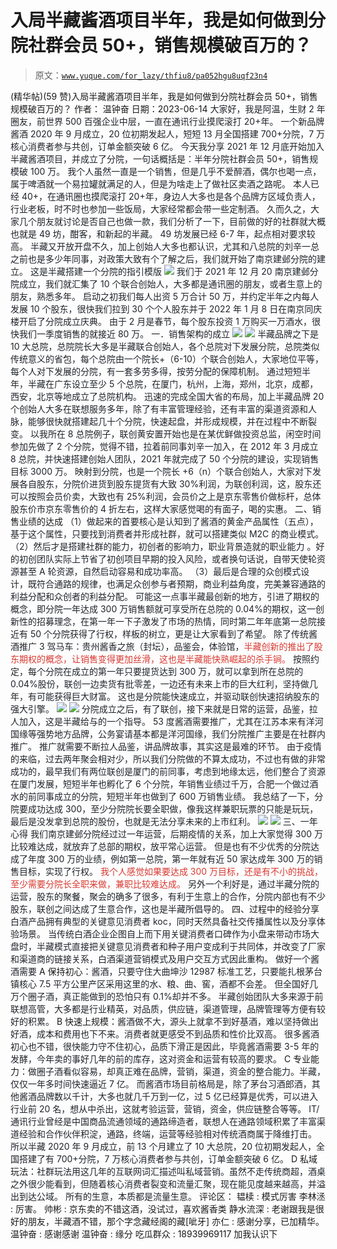 # 入局半藏酱酒项目半年，我是如何做到分院社群会员 50+，销售规模破百万的？

> 原文：[`www.yuque.com/for_lazy/thfiu8/pa052hgu8uqf23n4`](https://www.yuque.com/for_lazy/thfiu8/pa052hgu8uqf23n4)

<ne-h2 id="8009fb30" data-lake-id="8009fb30"><ne-heading-ext><ne-heading-anchor></ne-heading-anchor><ne-heading-fold></ne-heading-fold></ne-heading-ext><ne-heading-content><ne-text id="udbc9a54a">(精华帖)(59 赞)入局半藏酱酒项目半年，我是如何做到分院社群会员 50+，销售规模破百万的？</ne-text></ne-heading-content></ne-h2> <ne-p id="uf8ff94d3" data-lake-id="uf8ff94d3"><ne-text id="uc111fb79">作者： 温钟奋</ne-text></ne-p> <ne-p id="u5e3ef665" data-lake-id="u5e3ef665"><ne-text id="u71a56448">日期：2023-06-14</ne-text></ne-p> <ne-p id="u890b906d" data-lake-id="u890b906d"><ne-text id="uf315791d" style="color: rgb(31, 35, 41);">大家好，我是阿温，生财 2 年圈友，前世界 500 百强企业中层，一直在通讯行业摸爬滚打 20+年。</ne-text></ne-p> <ne-p id="u822113b1" data-lake-id="u822113b1"><ne-text id="u03dcefc4" style="color: rgb(31, 35, 41);">一个新品牌酱酒 2020 年 9 月成立，20 位初期发起人，短短 13 月全国搭建 700+分院，7 万核心消费者参与共创，订单金额突破 6 亿。</ne-text></ne-p> <ne-p id="u095728ab" data-lake-id="u095728ab"><ne-text id="ubc6b3837" style="color: rgb(31, 35, 41);">今天我分享 2021 年 12 月底开始加入半藏酱酒项目，并成立了分院，一句话概括是：半年分院社群会员 50+，销售规模破 100 万。</ne-text></ne-p> <ne-p id="ub4b19351" data-lake-id="ub4b19351"><ne-text id="u0cc4200b" style="color: rgb(31, 35, 41);">我个人虽然一直是一个销售，但是几乎不爱醉酒，偶尔也喝一点，属于啤酒就一个易拉罐就满足的人，但是为啥走上了做社区卖酒之路呢。</ne-text></ne-p> <ne-p id="u05eda9db" data-lake-id="u05eda9db"><ne-text id="u0e084148" style="color: rgb(31, 35, 41);">本人已经 40+，在通讯圈也摸爬滚打 20+年，身边人大多也是各个品牌方区域负责人，行业老板，时不时也参加一些饭局，大家经常都会带一些定制酒。</ne-text></ne-p> <ne-p id="uf6cc8faf" data-lake-id="uf6cc8faf"><ne-text id="u46023e7c" style="color: rgb(31, 35, 41);">久而久之，大家几个朋友就讨论是否自己也做一款，我们分析了一下，目前做的好的社群就大概也就是 49 坊，酣客，和新起的半藏。</ne-text></ne-p> <ne-p id="u37e5e6b1" data-lake-id="u37e5e6b1"><ne-text id="ue300e8dc" style="color: rgb(31, 35, 41);">49 坊发展已经 6-7 年，起点相对要求较高。</ne-text></ne-p> <ne-p id="uccce91b9" data-lake-id="uccce91b9"><ne-text id="u05699baf" style="color: rgb(31, 35, 41);">半藏又开放开盘不久，加上创始人大多也都认识，尤其和八总院的刘辛一总之前也是多少年同事，对政策大致有个了解之后，我们就开始了南京建邺分院的建立。</ne-text></ne-p> <ne-p id="ucc22f8a7" data-lake-id="ucc22f8a7"><ne-text id="u6a9cd2d8" style="color: rgb(31, 35, 41);">这是半藏搭建一个分院的指引模版</ne-text></ne-p> <ne-p id="u2855e687" data-lake-id="u2855e687"><ne-card data-card-name="image" data-card-type="inline" id="G5hbt" data-event-boundary="card">![](img/8f22187467c05a4e51fcdd63877642ce.png)  <ne-p id="u3d69adc0" data-lake-id="u3d69adc0"><ne-text id="u3cbbe071" style="color: rgb(31, 35, 41);">我们于 2021 年 12 月 20 南京建邺分院成立，我们就汇集了 10 个联合创始人，大多都是通讯圈的朋友，或者生意上的朋友，熟悉多年。</ne-text></ne-p> <ne-p id="uabdb97d6" data-lake-id="uabdb97d6"><ne-text id="u61d2773b" style="color: rgb(31, 35, 41);">启动之初我们每人出资 5 万合计 50 万，并约定半年之内每人发展 10 个股东，很快我们拉到 30 个个人股东并于 2022 年 1 月 8 日在南京同庆楼开启了分院成立庆典。</ne-text></ne-p> <ne-p id="u0baa4888" data-lake-id="u0baa4888"><ne-text id="u8848c31a" style="color: rgb(31, 35, 41);">由于 2 月是春节，每个股东投资 1 万购买一万酒水，很快我们一季度销售的就接近 80 万。</ne-text></ne-p> <ne-h1 id="3750ee01" data-lake-id="3750ee01"><ne-heading-ext><ne-heading-anchor></ne-heading-anchor><ne-heading-fold></ne-heading-fold></ne-heading-ext><ne-heading-content><ne-text id="ueb408151" style="color: rgb(31, 35, 41);">一．销售架构的成立</ne-text></ne-heading-content></ne-h1> <ne-p id="ucd379f29" data-lake-id="ucd379f29"><ne-card data-card-name="image" data-card-type="inline" id="gO93I" data-event-boundary="card">![](img/270ddaffa3d94b212962cf809e5b9254.png)  <ne-p id="u61a2c17d" data-lake-id="u61a2c17d"><ne-card data-card-name="image" data-card-type="inline" id="aWbGT" data-event-boundary="card">![](img/e67ba304b957a84bdb1e6b017c2df5af.png)  <ne-p id="u4aee2228" data-lake-id="u4aee2228"><ne-text id="ub84fb133" style="color: rgb(31, 35, 41);">半藏品牌之下是 10 大总院，总院院长大多是半藏联合创始人，各个总院对下发展分院，总院类似传统意义的省包，每个总院由一个院长+（6-10）个联合创始人，大家地位平等，每个人对下发展的分院，有一套多劳多得，按劳分配的保障机制。</ne-text></ne-p> <ne-p id="uda395238" data-lake-id="uda395238"><ne-text id="u8c3d243e" style="color: rgb(31, 35, 41);">通过短短半年，半藏在广东设立至少 5 个总院，在厦门，杭州，上海，郑州，北京，成都，西安，北京等地成立了总院机构。</ne-text></ne-p> <ne-p id="ueb10f8d0" data-lake-id="ueb10f8d0"><ne-text id="u7eb4b833" style="color: rgb(31, 35, 41);">迅速的完成全国大省的布局，加上半藏品牌 20 个创始人大多在联想服务多年，除了有丰富管理经验，还有丰富的渠道资源和人脉，能够很快就搭建起几十个分院，快速起盘，并形成规模，并在过程中不断裂变。</ne-text></ne-p> <ne-p id="ubfab44f3" data-lake-id="ubfab44f3"><ne-text id="u8200b3d2" style="color: rgb(31, 35, 41);">以我所在 8 总院例子，联创黄安置开始也是在某优鲜做投资总监，闲空时间参加先做了 2 个分院，觉得不错，拉着前同事刘辛一加入，在 2012 年 3 月成立 8 总院，并快速搭建创始人团队，2021 年就完成了 50 个分院的建设，实现销售目标 3000 万。</ne-text></ne-p> <ne-p id="u1c17a8aa" data-lake-id="u1c17a8aa"><ne-text id="u827cd763" style="color: rgb(31, 35, 41);">映射到分院，也是一个院长 +6（n）个联合创始人，大家对下发展各自股东，分院价进货到股东提货有大致 30%利润，为联创利润，这，股东还可以按照会员价卖，大致也有 25%利润，会员价之上是京东零售价做标杆，总体股东价市京东零售价的 4 折左右，这样大家感觉喝的有面子，喝的实惠。</ne-text></ne-p> <ne-h1 id="b2abfc28" data-lake-id="b2abfc28"><ne-heading-ext><ne-heading-anchor></ne-heading-anchor><ne-heading-fold></ne-heading-fold></ne-heading-ext><ne-heading-content><ne-text id="u41b68dfd" ne-bold="true">二、销售业绩的达成</ne-text></ne-heading-content></ne-h1> <ne-p id="u2688368f" data-lake-id="u2688368f"><ne-text id="uad85cd67" style="color: rgb(31, 35, 41);">（1）做起来的首要核心是认知到了酱酒的黄金产品属性（五点），基于这个属性，只要找到消费者并形成社群，就可以搭建类似 M2C 的商业模式。</ne-text></ne-p> <ne-p id="u14dde409" data-lake-id="u14dde409"><ne-text id="u9736fc18" style="color: rgb(31, 35, 41);">（2）然后才是搭建社群的能力，初创者的影响力，职业背景造就的职业能力 。好的初创团队实际上节省了初创项目早期的投入风险，或者换句话说，自带天使轮资源甚至 A 轮资源，自然启动容易和成功率高。</ne-text></ne-p> <ne-p id="u3a1436bb" data-lake-id="u3a1436bb"><ne-text id="u13cc7f1e" style="color: rgb(31, 35, 41);">（3）最后是合理的众创模式设计，既符合通路的规律，也满足众创参与者预期，商业利益角度，完美兼容通路的利益分配和众创者的利益分配。</ne-text></ne-p> <ne-p id="u5fe22d7e" data-lake-id="u5fe22d7e"><ne-text id="uf25ae6ab" style="color: rgb(31, 35, 41);">可能这一点事半藏最创新的地方，引进了期权的概念，即分院一年达成 300 万销售额就可享受所在总院的 0.04%的期权，这一创新性的招募理念，在第一年一下子激发了市场的热情，同时第二年年底第一总院接近有 50 个分院获得了行权，样板的树立，更是让大家看到了希望。</ne-text></ne-p> <ne-p id="ua00d6992" data-lake-id="ua00d6992"><ne-text id="u6183e1f4" style="color: rgb(31, 35, 41);">除了传统酱酒推广 3 驾马车：贵州酱香之旅（封坛），品鉴会，体验馆，</ne-text><ne-text id="u4393532f" style="color: rgb(216, 57, 49);">半藏创新的推出了股东期权的概念，让销售变得更加丝滑，这也是半藏能快熟崛起的杀手锏。</ne-text></ne-p> <ne-p id="u9709fba7" data-lake-id="u9709fba7"><ne-text id="u6625c81c" style="color: rgb(31, 35, 41);">按照约定，每个分院在成立的第一年只要提货达到 300 万，就可以拿到所在总院的 0.04%股份，联创一边卖货有批零差，一边还有未来上市的巨大红利，坚持做几年，有可能获得巨大财富。</ne-text></ne-p> <ne-p id="u21cf554e" data-lake-id="u21cf554e"><ne-text id="u1ac48454" style="color: rgb(31, 35, 41);">这也是分院能快速成立，并驱动联创快速招纳股东的强大引擎。</ne-text></ne-p> <ne-p id="ua0c8c93c" data-lake-id="ua0c8c93c"><ne-card data-card-name="image" data-card-type="inline" id="CmBgX" data-event-boundary="card">![](img/3bb8c5267ffb37c73944d347a40813bf.png)  <ne-p id="u09d3f1b3" data-lake-id="u09d3f1b3"><ne-card data-card-name="image" data-card-type="inline" id="aQfBB" data-event-boundary="card">![](img/e9ea50ae5f4db131a766b68708fe6610.png)  <ne-p id="u99bdf2c4" data-lake-id="u99bdf2c4"><ne-text id="u2be5ba1f" style="color: rgb(31, 35, 41);">分院成立之后，有了联创，接下来就是日常的运营，品鉴，拉人加入，这是半藏给与的一个指导。</ne-text></ne-p> <ne-p id="u84151ffc" data-lake-id="u84151ffc"><ne-text id="u0de3a165" style="color: rgb(31, 35, 41);">53 度酱酒需要推广，尤其在江苏本来有洋河国缘等强势地方品牌，公务宴请基本都是洋河国缘，我们分院推广主要是在社群内推广。</ne-text></ne-p> <ne-p id="u648a0730" data-lake-id="u648a0730"><ne-text id="u1a8c7d7d" style="color: rgb(31, 35, 41);">推广就需要不断拉人品鉴，讲品牌故事，其实这是最难的环节。</ne-text></ne-p> <ne-p id="u47c6136e" data-lake-id="u47c6136e"><ne-text id="ubb75494b" style="color: rgb(31, 35, 41);">由于疫情的来临，过去两年聚会相对少，所以我们分院做的不算太成功，不过也有做的非常成功的，最早我们有两位联创是厦门的前同事，考虑到地缘太远，他们整合了资源在厦门发展，短短半年也孵化了 6 个分院，年销售业绩过千万，合肥一个做过酒水的前同事成立的分院，短短半年也做到了 600 万销售业绩。</ne-text></ne-p> <ne-p id="uca1b25d1" data-lake-id="uca1b25d1"><ne-text id="u4353d8ea" style="color: rgb(31, 35, 41);">我总结了一下，分院要成功达成 300，至少分院院长要全职做，像我这样兼职玩票的只能是玩玩，最后是没发拿到总院的股份，也就是无法分享未来的上市红利。</ne-text></ne-p> <ne-p id="u527fe02b" data-lake-id="u527fe02b"><ne-card data-card-name="image" data-card-type="inline" id="WMG2W" data-event-boundary="card">![](img/c6d38b5033d0b6ec241b850e7b011c2c.png)  <ne-p id="u8352e7c4" data-lake-id="u8352e7c4"><ne-card data-card-name="image" data-card-type="inline" id="pZ0Dz" data-event-boundary="card">![](img/27af3986a075ecf164d622d04e871532.png)  <ne-h1 id="64c15560" data-lake-id="64c15560"><ne-heading-ext><ne-heading-anchor></ne-heading-anchor><ne-heading-fold></ne-heading-fold></ne-heading-ext><ne-heading-content><ne-text id="u2ddae12b" style="color: rgb(31, 35, 41);">三、一年心得</ne-text></ne-heading-content></ne-h1> <ne-p id="u30d92906" data-lake-id="u30d92906"><ne-text id="uf0572e98" style="color: rgb(31, 35, 41);">我们南京建邺分院经过过一年运营，后期疫情的关系，加上大家觉得 300 万比较难达成，就放弃了总部的期权，放平常心运营。</ne-text></ne-p> <ne-p id="ucf1511b6" data-lake-id="ucf1511b6"><ne-text id="udc67159a" style="color: rgb(31, 35, 41);">但是也有不少优秀的分院达成了年度 300 万的业绩，例如第一总院，第一年就有近 50 家达成年 300 万的销售目标，实现了行权。</ne-text></ne-p> <ne-p id="u0e7183cc" data-lake-id="u0e7183cc"><ne-text id="uee9076fc" style="color: rgb(216, 57, 49);">我个人感觉如果要达成 300 万目标，还是有不小的挑战，至少需要分院长全职来做，兼职比较难达成。</ne-text></ne-p> <ne-p id="u5b00c72f" data-lake-id="u5b00c72f"><ne-text id="u18619982" style="color: rgb(31, 35, 41);">另外一个利好是，通过半藏分院的运营，股东的聚餐，聚会的确多了很多，有利于生意上的合作，分院内部也有不少股东，联创之间达成了生意合作，这也是半藏所倡导的。</ne-text></ne-p> <ne-h1 id="e8b4e4cc" data-lake-id="e8b4e4cc"><ne-heading-ext><ne-heading-anchor></ne-heading-anchor><ne-heading-fold></ne-heading-fold></ne-heading-ext><ne-heading-content><ne-text id="ub2591c8a" ne-bold="true">四、过程中的经验分享</ne-text></ne-heading-content></ne-h1> <ne-p id="uc4cb3373" data-lake-id="uc4cb3373"><ne-text id="ud3ab4f25" style="color: rgb(31, 35, 41);">白酒产品拥有典型的关键意见消费者 koc，同时天然具备社交传播属性以及分享体验场景。</ne-text></ne-p> <ne-p id="u8db476b5" data-lake-id="u8db476b5"><ne-text id="u2df408c8" style="color: rgb(31, 35, 41);">当传统白酒企业企图自上而下用关键消费者口碑作为小盘来带动市场大盘时，半藏模式直接把关键意见消费者和种子用户变成利于共同体，并改变了厂家和渠道商的链接关系，白酒渠道营销模式及用户交互方式因此重构。</ne-text></ne-p> <ne-p id="uf6237baf" data-lake-id="uf6237baf"><ne-text id="uf92e3b3a" style="color: rgb(31, 35, 41);">做好一个酱酒需要</ne-text></ne-p> <ne-p id="ud28c5d42" data-lake-id="ud28c5d42"><ne-text id="u4c6962af" ne-bold="true">A 保持初心</ne-text><ne-text id="ud7a69f7f" style="color: rgb(31, 35, 41);">：酱酒，只要守住大曲坤沙 12987 标准工艺，只要能扎根茅台镇核心 7.5 平方公里产区采用这里的水、粮、曲、窖，酒都不会差。</ne-text></ne-p> <ne-p id="u24e70708" data-lake-id="u24e70708"><ne-text id="uf010f342" style="color: rgb(31, 35, 41);">但全国好几万个圈子酒，真正能做到的恐怕只有 0.1%却并不多。 半藏创始团队大多来源于前联想高管，大多都是行业精英，对品质，供应链，渠道管理，品牌管理等方便有较好的积累。</ne-text></ne-p> <ne-p id="u8bafea74" data-lake-id="u8bafea74"><ne-text id="u19e7bb2e" ne-bold="true">B 快速上规模：</ne-text><ne-text id="u1afaf16c" style="color: rgb(31, 35, 41);">酱酒做不大，源头上就拿不到好基酒，难以坚持做出好酒，成本和费用也下不来。消费者就更感受不到品质和性价比双高。</ne-text></ne-p> <ne-p id="ufc3993d8" data-lake-id="ufc3993d8"><ne-text id="ube87d617" style="color: rgb(31, 35, 41);">很多酱酒初心也不错，很快能力守不住初心，品质下滑正是因此，毕竟酱酒需要 3-5 年的发酵，今年卖的事好几年的前的库存，这对资金和运营有较高的要求。</ne-text></ne-p> <ne-p id="uaba070b4" data-lake-id="uaba070b4"><ne-text id="uf3a5b9b1" ne-bold="true">C 专业能力</ne-text><ne-text id="u9d2af29a" style="color: rgb(31, 35, 41);">：做圈子酒看似容易，却真正难在品牌，营销，渠道，资金的整合能力。半藏，仅仅一年多时间快速逼近 7 亿。</ne-text></ne-p> <ne-p id="u4db43bb1" data-lake-id="u4db43bb1"><ne-text id="ud3a1c102" style="color: rgb(31, 35, 41);">而酱酒市场目前格局是，除了茅台习酒郎酒，其他酱酒品牌数以千计，大多也就几千万到一亿，过 5 亿已经算是优秀，可以进入行业前 20 名，想从中杀出，这就考验运营，营销，资金，供应链整合等等。</ne-text></ne-p> <ne-p id="u43b21f02" data-lake-id="u43b21f02"><ne-text id="ua9da8f5a" style="color: rgb(31, 35, 41);">IT/通讯行业曾经是中国商品流通领域的通路缔造者，联想人在通路领域积累了丰富渠道经验和合作伙伴积淀，通路，终端，运营等经验相对传统酒商属于降维打击。</ne-text></ne-p> <ne-p id="ub3557bce" data-lake-id="ub3557bce"><ne-text id="u70a99bf9" style="color: rgb(31, 35, 41);">所以半藏 2020 年 9 月成立，前 13 个月建立了 10 大总院，20 位初期发起人，全国搭建了有 700+分院，7 万核心消费者参与共创，订单金额突破 6 亿。</ne-text></ne-p> <ne-p id="ue6c8738c" data-lake-id="ue6c8738c"><ne-text id="uabdd6429" ne-bold="true">D 私域玩法：</ne-text><ne-text id="u2b28d21a" style="color: rgb(31, 35, 41);">社群玩法用这几年的互联网词汇描述叫私域营销。虽然不走传统商超，酒桌之外很少能看到，但随着核心消费者裂变和流量汇聚，现在能见度越来越高，并溢出到达公域。</ne-text></ne-p> <ne-p id="u57e2191a" data-lake-id="u57e2191a"><ne-text id="u133a83cd" style="color: rgb(31, 35, 41);">所有的生意，本质都是流量生意。</ne-text></ne-p> <ne-hole id="u5a8b3a40" data-lake-id="u5a8b3a40"><ne-card data-card-name="hr" data-card-type="block" id="Fpk3L" data-event-boundary="card"><ne-p id="uc039da14" data-lake-id="uc039da14"><ne-text id="u790e4a70">评论区：</ne-text></ne-p> <ne-p id="ube8f329f" data-lake-id="ube8f329f"><ne-text id="uc74a9a2f">韫椟 : 模式厉害</ne-text> <ne-text id="u55c2317f">李林洆 : 厉害。</ne-text> <ne-text id="u3f0113bf">帅彬 : 京东卖的不错这酒，没试过，喜欢酱香类</ne-text> <ne-text id="u0104ee51">静水流深 : 老谢跟我是很好的朋友，半藏酒不错，那个字念藏经阁的藏[呲牙]</ne-text> <ne-text id="u7064555b">亦仁 : 感谢分享，已加精华。</ne-text> <ne-text id="u00ede40c">温钟奋 : 感谢感谢</ne-text> <ne-text id="u02063f2d">温钟奋 : 缘分</ne-text> <ne-text id="u21b8d52c">吃瓜群众 : 18939969117 加我认识下</ne-text></ne-p></ne-card></ne-hole></ne-card></ne-p></ne-card></ne-p></ne-card></ne-p></ne-card></ne-p></ne-card></ne-p></ne-card></ne-p></ne-card></ne-p>